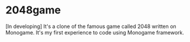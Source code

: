 # 2048game
[In developing] It's a clone of the famous game called 2048 written on Monogame. It's my first experience to code using Monogame framework.
